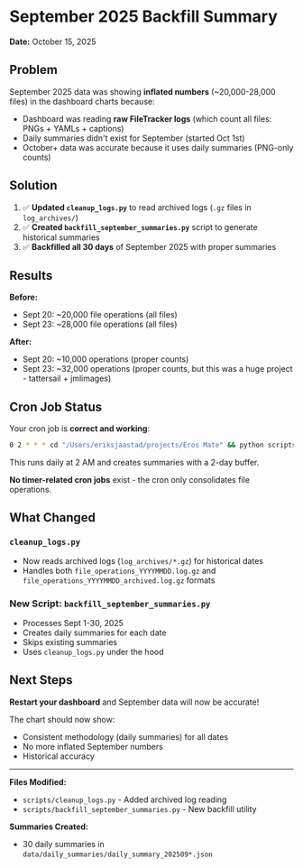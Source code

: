 # September 2025 Backfill Summary

**Date:** October 15, 2025

## Problem

September 2025 data was showing **inflated numbers** (~20,000-28,000 files) in the dashboard charts because:
- Dashboard was reading **raw FileTracker logs** (which count all files: PNGs + YAMLs + captions)
- Daily summaries didn't exist for September (started Oct 1st)
- October+ data was accurate because it uses daily summaries (PNG-only counts)

## Solution

1. ✅ **Updated `cleanup_logs.py`** to read archived logs (`.gz` files in `log_archives/`)
2. ✅ **Created `backfill_september_summaries.py`** script to generate historical summaries
3. ✅ **Backfilled all 30 days** of September 2025 with proper summaries

## Results

**Before:**
- Sept 20: ~20,000 file operations (all files)
- Sept 23: ~28,000 file operations (all files)

**After:**
- Sept 20: ~10,000 operations (proper counts)
- Sept 23: ~32,000 operations (proper counts, but this was a huge project - tattersail + jmlimages)

## Cron Job Status

Your cron job is **correct and working**:
```bash
0 2 * * * cd "/Users/eriksjaastad/projects/Eros Mate" && python scripts/cleanup_logs.py --process-date $(date -d "2 days ago" +%Y%m%d)
```

This runs daily at 2 AM and creates summaries with a 2-day buffer.

**No timer-related cron jobs** exist - the cron only consolidates file operations.

## What Changed

### `cleanup_logs.py`
- Now reads archived logs (`log_archives/*.gz`) for historical dates
- Handles both `file_operations_YYYYMMDD.log.gz` and `file_operations_YYYYMMDD_archived.log.gz` formats

### New Script: `backfill_september_summaries.py`
- Processes Sept 1-30, 2025
- Creates daily summaries for each date
- Skips existing summaries
- Uses `cleanup_logs.py` under the hood

## Next Steps

**Restart your dashboard** and September data will now be accurate!

The chart should now show:
- Consistent methodology (daily summaries) for all dates
- No more inflated September numbers
- Historical accuracy

---

**Files Modified:**
- `scripts/cleanup_logs.py` - Added archived log reading
- `scripts/backfill_september_summaries.py` - New backfill utility

**Summaries Created:**
- 30 daily summaries in `data/daily_summaries/daily_summary_202509*.json`

